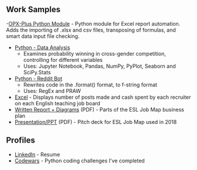 ## Work Samples
-[OPX-Plus Python Module](https://pypi.org/project/opx-plus/) - Python module for Excel report automation. Adds the importing of .xlsx and csv files, transposing of formulas, and smart data input file checking.
- [Python - Data Analysis ](https://github.com/StevenWilson9/Powerlifting-Strength-Differences-by-Gender/blob/master/Male_Female_Strength_Distributions.ipynb)
  - Examines probability winning in cross-gender competition, controlling for different variables
  - Uses: Jupyter Notebook, Pandas, NumPy, PyPlot, Seaborn and SciPy.Stats
- [Python - Reddit Bot](https://github.com/StevenWilson9/Reddit-Bots)
  - Rewrites code in the .format() format, to f-string format
  - Uses: RegEx and PRAW
- [Excel](English_Job_Boards_and_Recruiters.xlsx) - Displays number of posts
made and cash spent by each recruiter on each English teaching job board
- [Written Report + Diagrams](EJM/ESL_Job_Map_-_Business_Plan_redacted_version.pdf) (PDF) - Parts of the ESL Job Map business plan
- [Presentation/PPT](EJM/2018-EJM-Dollars-Pitch_Deck.pdf) (PDF) - 
Pitch deck for ESL Job Map used in 2018


## Profiles
- [LinkedIn](https://www.linkedin.com/in/stevenwilsonk/) - Resume
- [Codewars](https://www.codewars.com/users/StevenWilson9/completed) -
Python coding challenges I've completed
